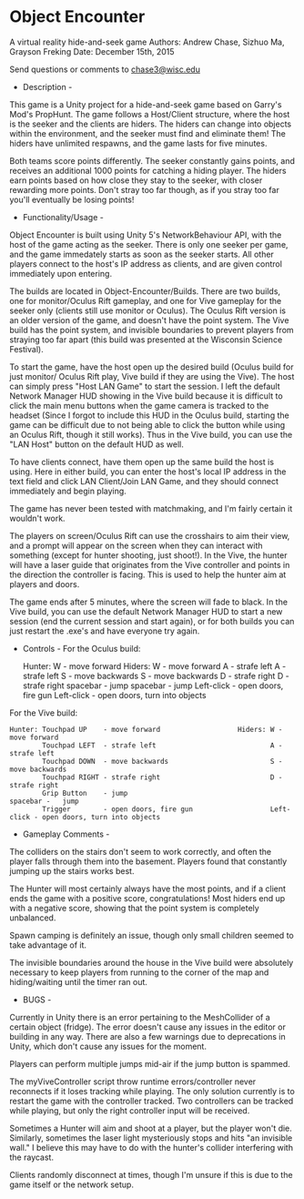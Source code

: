 # Object Encounter
A virtual reality hide-and-seek game
Authors: Andrew Chase, Sizhuo Ma, Grayson Freking
Date:    December 15th, 2015

Send questions or comments to chase3@wisc.edu

- Description -

This game is a Unity project for a hide-and-seek game based on Garry's Mod's PropHunt. 
The game follows a Host/Client structure, where the host is the seeker and the clients
are hiders. The hiders can change into objects within the environment, and the seeker must
find and eliminate them! The hiders have unlimited respawns, and the game lasts for five
minutes.

Both teams score points differently. The seeker constantly gains points, and receives an additional
1000 points for catching a hiding player. The hiders earn points based on how close they stay to the
seeker, with closer rewarding more points. Don't stray too far though, as if you stray too far you'll
eventually be losing points!


- Functionality/Usage -

Object Encounter is built using Unity 5's NetworkBehaviour API, with the host of the game
acting as the seeker. There is only one seeker per game, and the game immedately starts as
soon as the seeker starts. All other players connect to the host's IP address as clients, 
and are given control immediately upon entering.

The builds are located in Object-Encounter/Builds. There are two builds, one for monitor/Oculus Rift
gameplay, and one for Vive gameplay for the seeker only (clients still use monitor or Oculus). The 
Oculus Rift version is an older version of the game, and doesn't have the point system. The Vive build
has the point system, and invisible boundaries to prevent players from straying too far apart (this
build was presented at the Wisconsin Science Festival).

To start the game, have the host open up the desired build (Oculus build for just monitor/
Oculus Rift play, Vive build if they are using the Vive). The host can simply press "Host LAN Game"
to start the session. I left the default Network Manager HUD showing in the Vive build because
it is difficult to click the main menu buttons when the game camera is tracked to the headset
(Since I forgot to include this HUD in the Oculus build, starting the game can be difficult due
to not being able to click the button while using an Oculus Rift, though it still works). Thus
in the Vive build, you can use the "LAN Host" button on the default HUD as well.

To have clients connect, have them open up the same build the host is using. Here in either build, 
you can enter the host's local IP address in the text field and click LAN Client/Join LAN Game, and they
should connect immediately and begin playing.

The game has never been tested with matchmaking, and I'm fairly certain it wouldn't work.

The players on screen/Oculus Rift can use the crosshairs to aim their view, and a prompt will appear on
the screen when they can interact with something (except for hunter shooting, just shoot!). In the Vive,
the hunter will have a laser guide that originates from the Vive controller and points in the direction
the controller is facing. This is used to help the hunter aim at players and doors.

The game ends after 5 minutes, where the screen will fade to black. In the Vive build, you can use the
default Network Manager HUD to start a new session (end the current session and start again), or for both
builds you can just restart the .exe's and have everyone try again.

- Controls -
For the Oculus build:

    Hunter: W -          move forward                   Hiders: W -          move forward
            A -          strafe left                            A -          strafe left
            S -          move backwards                         S -          move backwards
            D -          strafe right                           D -          strafe right
            spacebar -   jump                                   spacebar -   jump
            Left-click - open doors, fire gun                   Left-click - open doors, turn into objects
            
For the Vive build:

    Hunter: Touchpad UP    - move forward                   Hiders: W -          move forward
            Touchpad LEFT  - strafe left                            A -          strafe left
            Touchpad DOWN  - move backwards                         S -          move backwards
            Touchpad RIGHT - strafe right                           D -          strafe right
            Grip Button    - jump                                   spacebar -   jump
            Trigger        - open doors, fire gun                   Left-click - open doors, turn into objects


- Gameplay Comments - 

The colliders on the stairs don't seem to work correctly, and often the player falls through them into the
basement. Players found that constantly jumping up the stairs works best.

The Hunter will most certainly always have the most points, and if a client ends the game with a positive score,
congratulations! Most hiders end up with a negative score, showing that the point system is completely unbalanced.

Spawn camping is definitely an issue, though only small children seemed to take advantage of it.

The invisible boundaries around the house in the Vive build were absolutely necessary to keep players from running
to the corner of the map and hiding/waiting until the timer ran out.


- BUGS - 

Currently in Unity there is an error pertaining to the MeshCollider of a certain object (fridge).
The error doesn't cause any issues in the editor or building in any way. There are also a few
warnings due to deprecations in Unity, which don't cause any issues for the moment.

Players can perform multiple jumps mid-air if the jump button is spammed.

The myViveController script throw runtime errors/controller never reconnects if it loses
tracking while playing. The only solution currently is to restart the game with the controller tracked.
Two controllers can be tracked while playing, but only the right controller input will be received.

Sometimes a Hunter will aim and shoot at a player, but the player won't die. Similarly, sometimes the
laser light mysteriously stops and hits "an invisible wall." I believe this may have to do with the hunter's 
collider interfering with the raycast.

Clients randomly disconnect at times, though I'm unsure if this is due to the game itself or the network setup.

